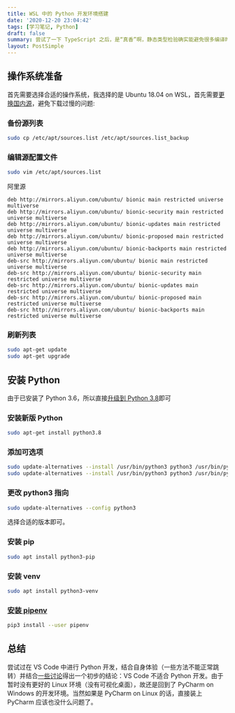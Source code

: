 ```yaml
---
title: WSL 中的 Python 开发环境搭建
date: '2020-12-20 23:04:42'
tags: [学习笔记, Python]
draft: false
summary: 尝试了一下 TypeScript 之后，是“真香”啊，静态类型检验确实能避免很多编译时的问题。学有余力之际，所以打算先过一遍官方文档。本系列是以官方文档为主，结合自身相关经验整理而成的入门学习笔记。
layout: PostSimple
---
```


## 操作系统准备

首先需要选择合适的操作系统，我选择的是 Ubuntu 18.04 on WSL，首先需要[更换国内源](https://zhuanlan.zhihu.com/p/61228593)，避免下载过慢的问题:

### 备份源列表

```bash
sudo cp /etc/apt/sources.list /etc/apt/sources.list_backup
```

### 编辑源配置文件

```bash
sudo vim /etc/apt/sources.list
```

阿里源

```
deb http://mirrors.aliyun.com/ubuntu/ bionic main restricted universe multiverse
deb http://mirrors.aliyun.com/ubuntu/ bionic-security main restricted universe multiverse
deb http://mirrors.aliyun.com/ubuntu/ bionic-updates main restricted universe multiverse
deb http://mirrors.aliyun.com/ubuntu/ bionic-proposed main restricted universe multiverse
deb http://mirrors.aliyun.com/ubuntu/ bionic-backports main restricted universe multiverse
deb-src http://mirrors.aliyun.com/ubuntu/ bionic main restricted universe multiverse
deb-src http://mirrors.aliyun.com/ubuntu/ bionic-security main restricted universe multiverse
deb-src http://mirrors.aliyun.com/ubuntu/ bionic-updates main restricted universe multiverse
deb-src http://mirrors.aliyun.com/ubuntu/ bionic-proposed main restricted universe multiverse
deb-src http://mirrors.aliyun.com/ubuntu/ bionic-backports main restricted universe multiverse
```

### 刷新列表

```bash
sudo apt-get update
sudo apt-get upgrade
```

## 安装 Python

由于已安装了 Python 3.6，所以直接[升级到 Python 3.8](https://www.itsupportwale.com/blog/how-to-upgrade-to-python-3-7-on-ubuntu-18-10/)即可

### 安装新版 Python

```bash
sudo apt-get install python3.8
```

### 添加可选项

```bash
sudo update-alternatives --install /usr/bin/python3 python3 /usr/bin/python3.6 1
sudo update-alternatives --install /usr/bin/python3 python3 /usr/bin/python3.7 2
```

### 更改 python3 指向

```bash
sudo update-alternatives --config python3
```

选择合适的版本即可。

### 安装 pip

```bash
sudo apt install python3-pip
```

### 安装 venv

```bash
sudo apt install python3-venv
```

### [安装 pipenv](https://pipenv.pypa.io/en/latest/install/#installing-pipenv)

```bash
pip3 install --user pipenv
```

## 总结

尝试过在 VS Code 中进行 Python 开发，结合自身体验（一些方法不能正常跳转）并结合[一些讨论](https://zhuanlan.zhihu.com/p/66157046)得出一个初步的结论：VS Code 不适合 Python 开发。由于暂时没有更好的 Linux 环境（没有可视化桌面），故还是回到了 PyCharm on Windows 的开发环境。当然如果是 PyCharm on Linux 的话，直接装上 PyCharm 应该也没什么问题了。
